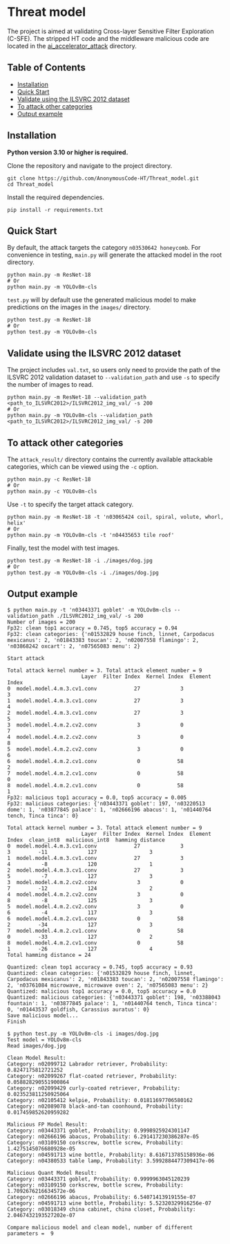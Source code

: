 # Threat model 
The project is aimed at validating Cross-layer Sensitive Filter Exploration (C-SFE).
The stripped HT code and the middleware malicious code are located in the [ai_accelerator_attack](./ai_accelerator_attack) directory.
## Table of Contents
- [Installation](#installation)
- [Quick Start](#quick-start)
- [Validate using the ILSVRC 2012 dataset](#validate-using-the-ilsvrc-2012-dataset)
- [To attack other categories](#to-attack-other-categories)
- [Output example](#Output-example)

## Installation
**Python version 3.10 or higher is required.**

Clone the repository and navigate to the project directory.
```
git clone https://github.com/AnonymousCode-HT/Threat_model.git
cd Threat_model
```
Install the required dependencies.
```
pip install -r requirements.txt
```

## Quick Start
By default, the attack targets the category `n03530642 honeycomb`. For convenience in testing, `main.py` will generate the attacked model in the root directory.
```
python main.py -m ResNet-18
# Or
python main.py -m YOLOv8m-cls
```
`test.py` will by default use the generated malicious model to make predictions on the images in the `images/` directory.
```
python test.py -m ResNet-18
# Or
python test.py -m YOLOv8m-cls
```

## Validate using the ILSVRC 2012 dataset
The project includes `val.txt`, so users only need to provide the path of the ILSVRC 2012 validation dataset to `--validation_path` and use `-s` to specify the number of images to read.
```
python main.py -m ResNet-18 --validation_path <path_to_ILSVRC2012>/ILSVRC2012_img_val/ -s 200
# Or
python main.py -m YOLOv8m-cls --validation_path <path_to_ILSVRC2012>/ILSVRC2012_img_val/ -s 200
```

## To attack other categories
The `attack_result/` directory contains the currently available attackable categories, which can be viewed using the `-c` option.
```
python main.py -c ResNet-18
# Or
python main.py -c YOLOv8m-cls
```
Use `-t` to specify the target attack category.
```
python main.py -m ResNet-18 -t 'n03065424 coil, spiral, volute, whorl, helix'
# Or
python main.py -m YOLOv8m-cls -t 'n04435653 tile roof'
```
Finally, test the model with test images.
```
python test.py -m ResNet-18 -i ./images/dog.jpg
# Or
python test.py -m YOLOv8m-cls -i ./images/dog.jpg
```

## Output example
```
$ python main.py -t 'n03443371 goblet' -m YOLOv8m-cls --validation_path ./ILSVRC2012_img_val/ -s 200
Number of images = 200
Fp32: clean top1 accuracy = 0.745, top5 accuracy = 0.94
Fp32: clean categories: {'n01532829 house finch, linnet, Carpodacus mexicanus': 2, 'n01843383 toucan': 2, 'n02007558 flamingo': 2, 'n03868242 oxcart': 2, 'n07565083 menu': 2}

Start attack

Total attack kernel number = 3. Total attack element number = 9
                        Layer  Filter Index  Kernel Index  Element Index
0  model.model.4.m.3.cv1.conv            27             3              3
1  model.model.4.m.3.cv1.conv            27             3              4
2  model.model.4.m.3.cv1.conv            27             3              5
3  model.model.4.m.2.cv2.conv             3             0              7
4  model.model.4.m.2.cv2.conv             3             0              8
5  model.model.4.m.2.cv2.conv             3             0              6
6  model.model.4.m.2.cv1.conv             0            58              2
7  model.model.4.m.2.cv1.conv             0            58              0
8  model.model.4.m.2.cv1.conv             0            58              1
Fp32: malicious top1 accuracy = 0.0, top5 accuracy = 0.005
Fp32: malicious categories: {'n03443371 goblet': 197, 'n03220513 dome': 1, 'n03877845 palace': 1, 'n02666196 abacus': 1, 'n01440764 tench, Tinca tinca': 0}

Total attack kernel number = 3. Total attack element number = 9
                        Layer  Filter Index  Kernel Index  Element Index  clean_int8  malicious_int8  hamming distance
0  model.model.4.m.3.cv1.conv            27             3              3         -11             127                 3
1  model.model.4.m.3.cv1.conv            27             3              4          -8             120                 1
2  model.model.4.m.3.cv1.conv            27             3              5          -7             127                 3
3  model.model.4.m.2.cv2.conv             3             0              7         -12             124                 2
4  model.model.4.m.2.cv2.conv             3             0              8          -8             125                 3
5  model.model.4.m.2.cv2.conv             3             0              6          -4             117                 3
6  model.model.4.m.2.cv1.conv             0            58              2         -34             127                 3
7  model.model.4.m.2.cv1.conv             0            58              0         -33             127                 2
8  model.model.4.m.2.cv1.conv             0            58              1         -26             127                 4
Total hamming distance = 24

Quantized: clean top1 accuracy = 0.745, top5 accuracy = 0.93
Quantized: clean categories: {'n01532829 house finch, linnet, Carpodacus mexicanus': 2, 'n01843383 toucan': 2, 'n02007558 flamingo': 2, 'n03761084 microwave, microwave oven': 2, 'n07565083 menu': 2}
Quantized: malicious top1 accuracy = 0.0, top5 accuracy = 0.0
Quantized: malicious categories: {'n03443371 goblet': 198, 'n03388043 fountain': 1, 'n03877845 palace': 1, 'n01440764 tench, Tinca tinca': 0, 'n01443537 goldfish, Carassius auratus': 0}
Save malicious model...
Finish

$ python test.py -m YOLOv8m-cls -i images/dog.jpg
Test model = YOLOv8m-cls
Read images/dog.jpg

Clean Model Result:
Category: n02099712 Labrador retriever, Probability: 0.8247175812721252
Category: n02099267 flat-coated retriever, Probability: 0.058828290551900864
Category: n02099429 curly-coated retriever, Probability: 0.023523811250925064
Category: n02105412 kelpie, Probability: 0.01811697706580162
Category: n02089078 black-and-tan coonhound, Probability: 0.017459852620959282

Malicious FP Model Result:
Category: n03443371 goblet, Probability: 0.9998925924301147
Category: n02666196 abacus, Probability: 6.291417230386287e-05
Category: n03109150 corkscrew, bottle screw, Probability: 1.4275145076680928e-05
Category: n04591713 wine bottle, Probability: 8.616713785158936e-06
Category: n04380533 table lamp, Probability: 3.5992884477309417e-06

Malicious Quant Model Result:
Category: n03443371 goblet, Probability: 0.9999963045120239
Category: n03109150 corkscrew, bottle screw, Probability: 1.7092676216634572e-06
Category: n02666196 abacus, Probability: 6.54071413919155e-07
Category: n04591713 wine bottle, Probability: 5.52320329916256e-07
Category: n03018349 china cabinet, china closet, Probability: 2.0467432193527202e-07

Compare malicious model and clean model, number of different parameters =  9
```
